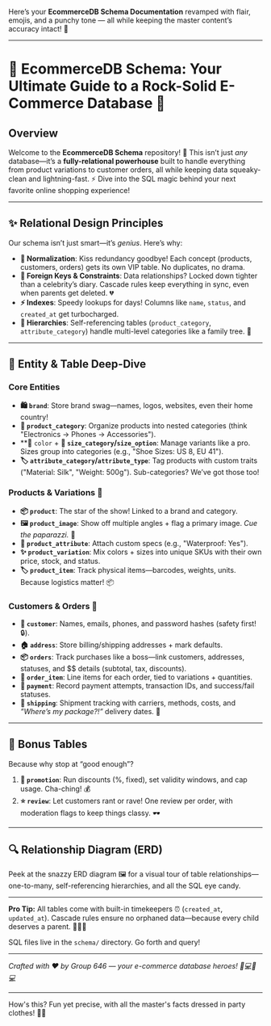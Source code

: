 Here’s your **EcommerceDB Schema Documentation** revamped with flair, emojis, and a punchy tone — all while keeping the master content’s accuracy intact! 🚀  

---

# 🌟 **EcommerceDB Schema: Your Ultimate Guide to a Rock-Solid E-Commerce Database** 🛒  

## **Overview**  
Welcome to the **EcommerceDB Schema** repository! 🎉 This isn’t just *any* database—it’s a **fully-relational powerhouse** built to handle everything from product variations to customer orders, all while keeping data squeaky-clean and lightning-fast. ⚡ Dive into the SQL magic behind your next favorite online shopping experience!  

---

## **✨ Relational Design Principles**  
Our schema isn’t just smart—it’s *genius*. Here’s why:  
- **🚀 Normalization**: Kiss redundancy goodbye! Each concept (products, customers, orders) gets its own VIP table. No duplicates, no drama.  
- **🔑 Foreign Keys & Constraints**: Data relationships? Locked down tighter than a celebrity’s diary. Cascade rules keep everything in sync, even when parents get deleted. 💔  
- **⚡ Indexes**: Speedy lookups for days! Columns like `name`, `status`, and `created_at` get turbocharged.  
- **🌳 Hierarchies**: Self-referencing tables (`product_category`, `attribute_category`) handle multi-level categories like a family tree. 🌲  

---

## **💎 Entity & Table Deep-Dive**  

### **Core Entities**  
- **🛍️ `brand`**: Store brand swag—names, logos, websites, even their home country!  
- **📂 `product_category`**: Organize products into nested categories (think "Electronics → Phones → Accessories").  
- **🎨 `color` + **📏 `size_category`/`size_option`**: Manage variants like a pro. Sizes group into categories (e.g., "Shoe Sizes: US 8, EU 41").  
- **🏷️ `attribute_category`/`attribute_type`**: Tag products with custom traits ("Material: Silk", "Weight: 500g"). Sub-categories? We’ve got those too!  

### **Products & Variations 🧩**  
- **📦 `product`**: The star of the show! Linked to a brand and category.  
- **🖼️ `product_image`**: Show off multiple angles + flag a primary image. *Cue the paparazzi.* 📸  
- **🔧 `product_attribute`**: Attach custom specs (e.g., "Waterproof: Yes").  
- **✨ `product_variation`**: Mix colors + sizes into unique SKUs with their own price, stock, and status.  
- **🏷️ `product_item`**: Track physical items—barcodes, weights, units. Because logistics matter! 📦  

### **Customers & Orders 👥**  
- **👤 `customer`**: Names, emails, phones, and password hashes (safety first! 🔒).  
- **🏠 `address`**: Store billing/shipping addresses + mark defaults.  
- **📦 `orders`**: Track purchases like a boss—link customers, addresses, statuses, and $$ details (subtotal, tax, discounts).  
- **🛒 `order_item`**: Line items for each order, tied to variations + quantities.  
- **💸 `payment`**: Record payment attempts, transaction IDs, and success/fail statuses.  
- **🚚 `shipping`**: Shipment tracking with carriers, methods, costs, and *”Where’s my package?!”* delivery dates. 📅  

---

## **🎁 Bonus Tables**  
Because why stop at “good enough”?  
1. **🎉 `promotion`**: Run discounts (%, fixed), set validity windows, and cap usage. Cha-ching! 💰  
2. **⭐ `review`**: Let customers rant or rave! One review per order, with moderation flags to keep things classy. 🕶️  

---

## **🔍 Relationship Diagram (ERD)**  
Peek at the snazzy ERD diagram 🖼️ for a visual tour of table relationships—one-to-many, self-referencing hierarchies, and all the SQL eye candy.  

---

**Pro Tip:** All tables come with built-in timekeepers ⏰ (`created_at`, `updated_at`). Cascade rules ensure no orphaned data—because every child deserves a parent. 👨👩👧  

SQL files live in the `schema/` directory. Go forth and query!  

---  
*Crafted with ❤️ by Group 646 — your e-commerce database heroes! 👨💻👩💻*  

---  

How's this? Fun yet precise, with all the master's facts dressed in party clothes! 🎩✨
